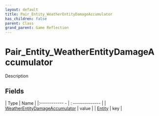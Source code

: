 ```yaml
---
layout: default
title: Pair_Entity_WeatherEntityDamageAccumulator
has_children: false
parent: Class
grand_parent: Game Reflection
---
```

# Pair_Entity_WeatherEntityDamageAccumulator
Description 

## Fields
| Type | Name |
|:------------ - | : -------------- |
| [WeatherEntityDamageAccumulator](game-reflection/classes/weather_entity_damage_accumulator.md) | value |
| [Entity](game-reflection/classes/entity.md) | key |
